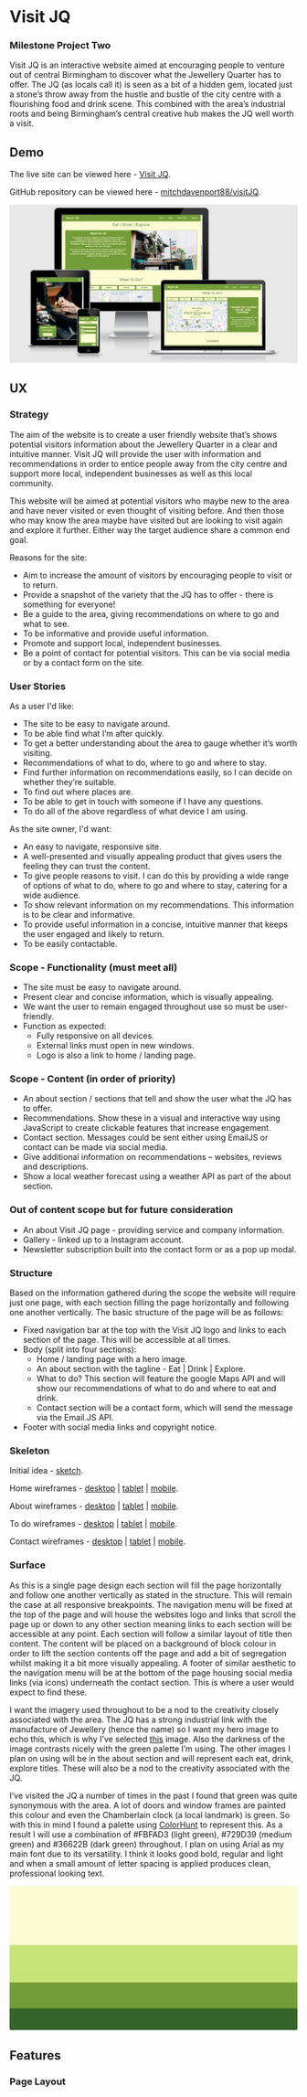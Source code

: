 # Visit JQ

### Milestone Project Two

Visit JQ is an interactive website aimed at encouraging people to venture out of central Birmingham to discover what the Jewellery Quarter has to offer. The JQ (as locals call it) is seen as a bit of a hidden gem, located just a stone’s throw away from the hustle and bustle of the city centre with a flourishing food and drink scene. This combined with the area’s industrial roots and being Birmingham’s central creative hub makes the JQ well worth a visit.

## Demo

The live site can be viewed here - [Visit JQ](https://mitchdavenport88.github.io/VisitJQ/).

GitHub repository can be viewed here - [mitchdavenport88/visitJQ](https://github.com/mitchdavenport88/visitJQ).

![Site Mockup](readme-docs/screenshots/amiresponsive-image.jpg)

## UX

### Strategy
The aim of the website is to create a user friendly website that’s shows potential visitors information about the Jewellery Quarter in a clear and intuitive manner. Visit JQ will provide the user with information and recommendations in order to entice people away from the city centre and support more local, independent businesses as well as this local community.

This website will be aimed at potential visitors who maybe new to the area and have never visited or even thought of visiting before. And then those who may know the area maybe have visited but are looking to visit again and explore it further. Either way the target audience share a common end goal. 

Reasons for the site:
* Aim to increase the amount of visitors by encouraging people to visit or to return.
* Provide a snapshot of the variety that the JQ has to offer - there is something for everyone!
* Be a guide to the area, giving recommendations on where to go and what to see. 
* To be informative and provide useful information.
* Promote and support local, independent businesses.
* Be a point of contact for potential visitors. This can be via social media or by a contact form on the site.

### User Stories 
As a user I'd like:
* The site to be easy to navigate around.
* To be able find what I’m after quickly.
* To get a better understanding about the area to gauge whether it’s worth visiting.
* Recommendations of what to do, where to go and where to stay.
* Find further information on recommendations easily, so I can decide on whether they’re suitable.
* To find out where places are.
* To be able to get in touch with someone if I have any questions.
* To do all of the above regardless of what device I am using.

As the site owner, I'd want:
* An easy to navigate, responsive site.
* A well-presented and visually appealing product that gives users the feeling they can trust the content.
* To give people reasons to visit. I can do this by providing a wide range of options of what to do, where to go and where to stay, catering for a wide audience.
* To show relevant information on my recommendations. This information is to be clear and informative.
* To provide useful information in a concise, intuitive manner that keeps the user engaged and likely to return.
* To be easily contactable.

### Scope - Functionality (must meet all)
* The site must be easy to navigate around.
* Present clear and concise information, which is visually appealing.
* We want the user to remain engaged throughout use so must be user-friendly.
* Function as expected:
    * Fully responsive on all devices.
    * External links must open in new windows.
    * Logo is also a link to home / landing page.

### Scope - Content (in order of priority)
* An about section / sections that tell and show the user what the JQ has to offer.
* Recommendations. Show these in a visual and interactive way using JavaScript to create clickable features that increase engagement. 
* Contact section. Messages could be sent either using EmailJS or contact can be made via social media.
* Give additional information on recommendations – websites, reviews and descriptions.
* Show a local weather forecast using a weather API as part of the about section.

### Out of content scope but for future consideration
* An about Visit JQ page - providing service and company information.
* Gallery - linked up to a Instagram account.
* Newsletter subscription built into the contact form or as a pop up modal.

### Structure
Based on the information gathered during the scope the website will require just one page, with each section filling the page horizontally and following one another vertically. The basic structure of the page will be as follows:
* Fixed navigation bar at the top with the Visit JQ logo and links to each section of the page. This will be accessible at all times.
* Body (split into four sections):
    * Home / landing page with a hero image. 
    * An about section with the tagline - Eat | Drink | Explore. 
    * What to do? This section will feature the google Maps API and will show our recommendations of what to do and where to eat and drink. 
    * Contact section will be a contact form, which will send the message via the Email.JS API.
* Footer with social media links and copyright notice.

### Skeleton

Initial idea - [sketch](https://github.com/mitchdavenport88/VisitJQ/blob/master/readme-docs/wireframes/wireframe-sketch.jpg).

Home wireframes - [desktop](https://github.com/mitchdavenport88/VisitJQ/blob/master/readme-docs/wireframes/home%20(desktop).png) | 
[tablet](https://github.com/mitchdavenport88/VisitJQ/blob/master/readme-docs/wireframes/home%20(tablet).png) | 
[mobile](https://github.com/mitchdavenport88/VisitJQ/blob/master/readme-docs/wireframes/home%20(phone).png).

About wireframes - [desktop](https://github.com/mitchdavenport88/VisitJQ/blob/master/readme-docs/wireframes/about%20(desktop).png) | 
[tablet](https://github.com/mitchdavenport88/VisitJQ/blob/master/readme-docs/wireframes/about%20(tablet).png) | 
[mobile](https://github.com/mitchdavenport88/VisitJQ/blob/master/readme-docs/wireframes/about%20(phone).png).

To do wireframes - [desktop](https://github.com/mitchdavenport88/VisitJQ/blob/master/readme-docs/wireframes/map%20(desktop).png) | 
[tablet](https://github.com/mitchdavenport88/VisitJQ/blob/master/readme-docs/wireframes/map%20(tablet).png) | 
[mobile](https://github.com/mitchdavenport88/VisitJQ/blob/master/readme-docs/wireframes/map%20(phone).png).

Contact wireframes - [desktop](https://github.com/mitchdavenport88/VisitJQ/blob/master/readme-docs/wireframes/contact%20(desktop).png) | 
[tablet](https://github.com/mitchdavenport88/VisitJQ/blob/master/readme-docs/wireframes/contact%20(tablet).png) | 
[mobile](https://github.com/mitchdavenport88/VisitJQ/blob/master/readme-docs/wireframes/contact%20(phone).png).

### Surface

As this is a single page design each section will fill the page horizontally and follow one another vertically as stated in the structure. This will remain the case at all responsive breakpoints. The navigation menu will be fixed at the top of the page and will house the websites logo and links that scroll the page up or down to any other section meaning links to each section will be accessible at any point. Each section will follow a similar layout of title then content. The content will be placed on a background of block colour in order to lift the section contents off the page and add a bit of segregation whilst making it a bit more visually appealing. A footer of similar aesthetic to the navigation menu will be at the bottom of the page housing social media links (via icons) underneath the contact section. This is where a user would expect to find these.

I want the imagery used throughout to be a nod to the creativity closely associated with the area. The JQ has a strong industrial link with the manufacture of Jewellery (hence the name) so I want my hero image to echo this, which is why I’ve selected [this](assets/images/jq-background-image.jpg) image. Also the darkness of the image contrasts nicely with the green palette I’m using. The other images I plan on using will be in the about section and will represent each eat, drink, explore titles. These will also be a nod to the creativity associated with the JQ.

I’ve visited the JQ a number of times in the past I found that green was quite synonymous with the area. A lot of doors and window frames are painted this colour and even the Chamberlain clock (a local landmark) is green. So with this in mind I found a palette using [ColorHunt](https://colorhunt.co/) to represent this. As a result I will use a combination of #FBFAD3 (light green), #729D39 (medium green) and #36622B (dark green) throughout. I plan on using Arial as my main font due to its versatility. I think it looks good bold, regular and light and when a small amount of letter spacing is applied produces clean, professional looking text.

![Color Hunt - color palette 135904](readme-docs/screenshots/colorhunt-greens.png)

## Features

### Page Layout